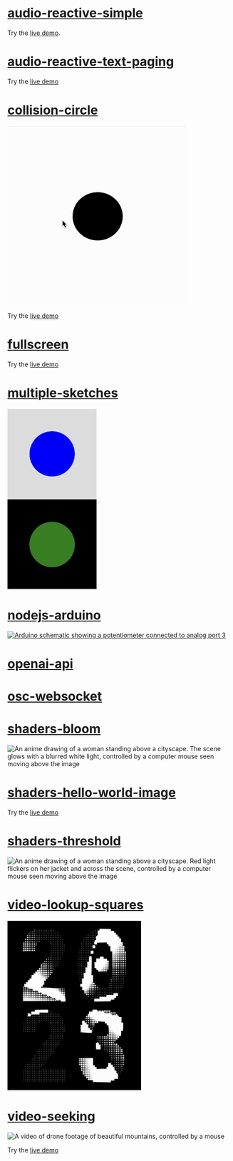 # [audio-reactive-simple](audio-reactive-simple)

Try the [live demo](https://editor.p5js.org/mngyuan/sketches/Q75alNf_G).

# [audio-reactive-text-paging](audio-reactive-text-paging)

Try the [live demo](https://editor.p5js.org/mngyuan/sketches/6bLYkyJTZ)

# [collision-circle](collision-circle)

![A black circle which turns into just an outline when the mouse is on top of it](collision-circle/collision-circle.gif)

Try the [live demo](https://editor.p5js.org/mngyuan/sketches/2IdBcrGFm)

# [fullscreen](fullscreen)

Try the [live demo](https://editor.p5js.org/mngyuan/sketches/PuJcZonyN)

# [multiple-sketches](multiple-sketches)

![Two rectangles on top of each other, one gray, one black, each with a circle inside, one blue, one green.](multiple-sketches/multiple-sketches.jpg)

# [nodejs-arduino](nodejs-arduino)

[![Arduino schematic showing a potentiometer connected to analog port 3](https://user-images.githubusercontent.com/3166481/225881787-4cc9e33f-ddb4-4e5a-b4f2-20a7048f5aea.png)](https://www.circuito.io/app?components=512,11021,172542)

# [openai-api](openai-api)

# [osc-websocket](osc-websocket)

# [shaders-bloom](shaders-bloom)

![An anime drawing of a woman standing above a cityscape. The scene glows with a blurred white light, controlled by a computer mouse seen moving above the image](https://user-images.githubusercontent.com/3166481/234556201-da287a65-9d6e-4c2c-b65d-ac144592fafb.gif)

# [shaders-hello-world-image](shaders-hello-world-image)

Try the [live demo](https://editor.p5js.org/mngyuan/sketches/a3PbXLiyB)

# [shaders-threshold](shaders-threshold)

![An anime drawing of a woman standing above a cityscape. Red light flickers on her jacket and across the scene, controlled by a computer mouse seen moving above the image](https://user-images.githubusercontent.com/3166481/234556839-ff54389b-9262-4f4b-8dc5-aac14bf54421.gif)

# [video-lookup-squares](video-lookup-squares)

![2023 displayed in two lines 20, 23, with waves spinning like a fan through the numbers](video-lookup-squares/video-lookup-squares.gif)

# [video-seeking](video-seeking)

![A video of drone footage of beautiful mountains, controlled by a mouse](video-seeking/video-seeking.gif)

Try the [live demo](https://xrrca.github.io/CreativeCoding/js/video-seeking/)
